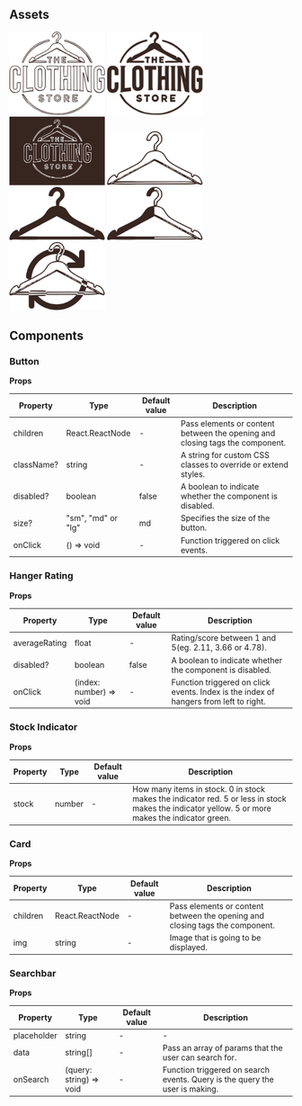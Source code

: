 ## Assets

<img src="https://github.com/magnusgbjerke/tcs-ui/blob/main/src/assets/logo.svg" width="170"/> <img src="https://github.com/magnusgbjerke/tcs-ui/blob/main/src/assets/filled-logo.svg" width="170"/> <img src="https://github.com/magnusgbjerke/tcs-ui/blob/main/src/assets/logo-inverted.svg" width="170"/> <img src="https://github.com/magnusgbjerke/tcs-ui/blob/main/src/assets/hanger.svg" width="170"/> <img src="https://github.com/magnusgbjerke/tcs-ui/blob/main/src/assets/filled-hanger.svg" width="170"/> <img src="https://github.com/magnusgbjerke/tcs-ui/blob/main/src/assets/half-filled-hanger.svg" width="170"/> <img src="https://github.com/magnusgbjerke/tcs-ui/blob/main/src/assets/spinning-hanger.svg" width="170"/>

## Components

### Button

**Props**

| Property   | Type               | Default value | Description                                                                  |
| ---------- | ------------------ | ------------- | ---------------------------------------------------------------------------- |
| children   | React.ReactNode    | -             | Pass elements or content between the opening and closing tags the component. |
| className? | string             | -             | A string for custom CSS classes to override or extend styles.                |
| disabled?  | boolean            | false         | A boolean to indicate whether the component is disabled.                     |
| size?      | "sm", "md" or "lg" | md            | Specifies the size of the button.                                            |
| onClick    | () => void         | -             | Function triggered on click events.                                          |

### Hanger Rating

**Props**

| Property      | Type                    | Default value | Description                                                                           |
| ------------- | ----------------------- | ------------- | ------------------------------------------------------------------------------------- |
| averageRating | float                   | -             | Rating/score between 1 and 5(eg. 2.11, 3.66 or 4.78).                                 |
| disabled?     | boolean                 | false         | A boolean to indicate whether the component is disabled.                              |
| onClick       | (index: number) => void | -             | Function triggered on click events. Index is the index of hangers from left to right. |

### Stock Indicator

**Props**

| Property | Type   | Default value | Description                                                                                                                                      |
| -------- | ------ | ------------- | ------------------------------------------------------------------------------------------------------------------------------------------------ |
| stock    | number | -             | How many items in stock. 0 in stock makes the indicator red. 5 or less in stock makes the indicator yellow. 5 or more makes the indicator green. |

### Card

**Props**

| Property | Type            | Default value | Description                                                                  |
| -------- | --------------- | ------------- | ---------------------------------------------------------------------------- |
| children | React.ReactNode | -             | Pass elements or content between the opening and closing tags the component. |
| img      | string          | -             | Image that is going to be displayed.                                         |

### Searchbar

**Props**

| Property    | Type                    | Default value | Description                                                                 |
| ----------- | ----------------------- | ------------- | --------------------------------------------------------------------------- |
| placeholder | string                  | -             | -                                                                           |
| data        | string[]                | -             | Pass an array of params that the user can search for.                       |
| onSearch    | (query: string) => void | -             | Function triggered on search events. Query is the query the user is making. |

